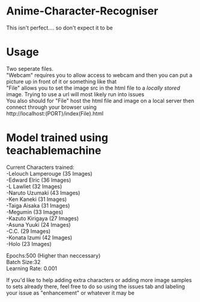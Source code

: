 # Anime-Character-Recogniser<br/>
This isn't perfect.... so don't expect it to be <br/>

# Usage <br/>
Two seperate files. <br/> 
"Webcam" requires you to allow access to webcam and then you can put a picture up in front of it or something like that <br/>
"File" allows you to set the image src in the html file to a *locally stored* image. Trying to use a url will most likely run into issues <br/>
You also should for "File" host the html file and image on a local server then connect through your browser using <br/>http://localhost:(PORT)/index(File).html <br/>


# Model trained using teachablemachine<br/>
Current Characters trained:<br/>
-Lelouch Lamperouge (35 Images)<br/>
-Edward Elric (36 Images)<br/>
-L Lawliet (32 Images)<br/>
-Naruto Uzumaki (43 Images)<br/> 
-Ken Kaneki (31 Images)<br/>
-Taiga Aisaka (31 Images)<br/>
-Megumin (33 Images)<br/>
-Kazuto Kirigaya (27 Images)<br/>
-Asuna Yuuki (24 Images)<br/>
-C.C. (29 Images)<br/>
-Konata Izumi (42 Images)<br/>
-Holo (23 Images)<br/>

Epochs:500 (Higher than neccessary) <br/>
Batch Size:32 <br/>
Learning Rate: 0.001 <br/>

If you'd like to help adding extra characters or adding more image samples to sets already there, feel free to do so using the issues tab and labeling your issue as "enhancement" or whatever it may be
